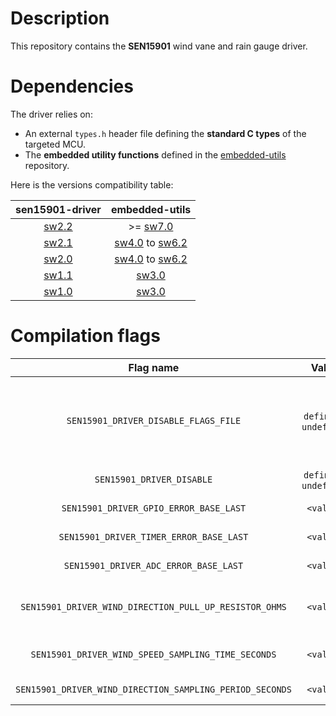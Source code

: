 # Description

This repository contains the **SEN15901** wind vane and rain gauge driver.

# Dependencies

The driver relies on:

* An external `types.h` header file defining the **standard C types** of the targeted MCU.
* The **embedded utility functions** defined in the [embedded-utils](https://github.com/Ludovic-Lesur/embedded-utils) repository.

Here is the versions compatibility table:

| **sen15901-driver** | **embedded-utils** |
|:---:|:---:|
| [sw2.2](https://github.com/Ludovic-Lesur/sen15901-driver/releases/tag/sw2.2) | >= [sw7.0](https://github.com/Ludovic-Lesur/embedded-utils/releases/tag/sw7.0) |
| [sw2.1](https://github.com/Ludovic-Lesur/sen15901-driver/releases/tag/sw2.1) | [sw4.0](https://github.com/Ludovic-Lesur/embedded-utils/releases/tag/sw4.0) to [sw6.2](https://github.com/Ludovic-Lesur/embedded-utils/releases/tag/sw6.2) |
| [sw2.0](https://github.com/Ludovic-Lesur/sen15901-driver/releases/tag/sw2.0) | [sw4.0](https://github.com/Ludovic-Lesur/embedded-utils/releases/tag/sw4.0) to [sw6.2](https://github.com/Ludovic-Lesur/embedded-utils/releases/tag/sw6.2) |
| [sw1.1](https://github.com/Ludovic-Lesur/sen15901-driver/releases/tag/sw1.1) | [sw3.0](https://github.com/Ludovic-Lesur/embedded-utils/releases/tag/sw3.0) |
| [sw1.0](https://github.com/Ludovic-Lesur/sen15901-driver/releases/tag/sw1.0) | [sw3.0](https://github.com/Ludovic-Lesur/embedded-utils/releases/tag/sw3.0) |

# Compilation flags

| **Flag name** | **Value** | **Description** |
|:---:|:---:|:---:|
| `SEN15901_DRIVER_DISABLE_FLAGS_FILE` | `defined` / `undefined` | Disable the `sen15901_driver_flags.h` header file inclusion when compilation flags are given in the project settings or by command line. |
| `SEN15901_DRIVER_DISABLE` | `defined` / `undefined` | Disable the SEN15901 driver. |
| `SEN15901_DRIVER_GPIO_ERROR_BASE_LAST` | `<value>` | Last error base of the low level GPIO driver. |
| `SEN15901_DRIVER_TIMER_ERROR_BASE_LAST` | `<value>` | Last error base of the low level timer driver. |
| `SEN15901_DRIVER_ADC_ERROR_BASE_LAST` | `<value>` | Last error base of the low level ADC driver. |
| `SEN15901_DRIVER_WIND_DIRECTION_PULL_UP_RESISTOR_OHMS` | `<value>` | Value of the pull-up resistor placed on the wind direction input (in Ohms). |
| `SEN15901_DRIVER_WIND_SPEED_SAMPLING_TIME_SECONDS` | `<value>` | Time interval in seconds where the wind speed is evaluated. |
| `SEN15901_DRIVER_WIND_DIRECTION_SAMPLING_PERIOD_SECONDS` | `<value>` | Wind direction reading period in seconds. |
